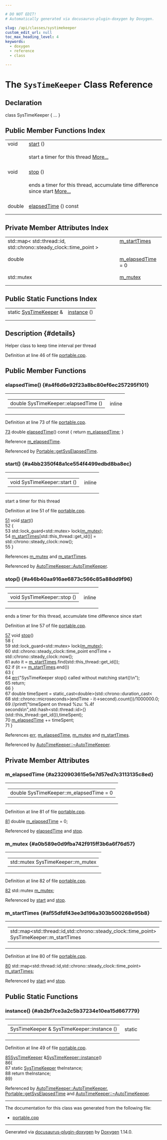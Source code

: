 ```yaml
---

# DO NOT EDIT!
# Automatically generated via docusaurus-plugin-doxygen by Doxygen.

slug: /api/classes/systimekeeper
custom_edit_url: null
toc_max_heading_level: 4
keywords:
  - doxygen
  - reference
  - class

---
```


<div class="doxyPage">

# The `SysTimeKeeper` Class Reference



## Declaration

<div class="doxyDeclaration">
class SysTimeKeeper { ... }
</div>

## Public Member Functions Index

<table class="doxyMembersIndex">

<tr class="doxyMemberIndexItem">
<td class="doxyMemberIndexItemType" align="left" valign="top">void</td>
<td class="doxyMemberIndexItemName" align="left" valign="top"><a href="#a4bb2350f48a1ce554f4499edbd8ba8ec">start</a> ()</td>
</tr>
<tr class="doxyMemberIndexDescription">
<td class="doxyMemberIndexDescriptionLeft"></td>
<td class="doxyMemberIndexDescriptionRight">
<p>start a timer for this thread <a href="#a4bb2350f48a1ce554f4499edbd8ba8ec">More...</a></p>
</td>
</tr>
<tr class="doxyMemberIndexSeparator">
<td class="doxyMemberIndexSeparator" colspan="2"></td>
</tr>

<tr class="doxyMemberIndexItem">
<td class="doxyMemberIndexItemType" align="left" valign="top">void</td>
<td class="doxyMemberIndexItemName" align="left" valign="top"><a href="#a46b40aa916ae6873c566c85a88dd9f96">stop</a> ()</td>
</tr>
<tr class="doxyMemberIndexDescription">
<td class="doxyMemberIndexDescriptionLeft"></td>
<td class="doxyMemberIndexDescriptionRight">
<p>ends a timer for this thread, accumulate time difference since start <a href="#a46b40aa916ae6873c566c85a88dd9f96">More...</a></p>
</td>
</tr>
<tr class="doxyMemberIndexSeparator">
<td class="doxyMemberIndexSeparator" colspan="2"></td>
</tr>

<tr class="doxyMemberIndexItem">
<td class="doxyMemberIndexItemType" align="left" valign="top">double</td>
<td class="doxyMemberIndexItemName" align="left" valign="top"><a href="#a4f6d6e92f23a8bc80ef6ec257295f101">elapsedTime</a> () const</td>
</tr>
<tr class="doxyMemberIndexDescription">
<td class="doxyMemberIndexDescriptionLeft"></td>
<td class="doxyMemberIndexDescriptionRight">
</td>
</tr>
<tr class="doxyMemberIndexSeparator">
<td class="doxyMemberIndexSeparator" colspan="2"></td>
</tr>

</table>

## Private Member Attributes Index

<table class="doxyMembersIndex">

<tr class="doxyMemberIndexItem">
<td class="doxyMemberIndexItemType" align="left" valign="top">std::map&lt; std::thread::id, std::chrono::steady_clock::time_point &gt;</td>
<td class="doxyMemberIndexItemName" align="left" valign="top"><a href="#af55dfdf43ee3d196a303b500268e95b8">m_startTimes</a></td>
</tr>
<tr class="doxyMemberIndexDescription">
<td class="doxyMemberIndexDescriptionLeft"></td>
<td class="doxyMemberIndexDescriptionRight">
</td>
</tr>
<tr class="doxyMemberIndexSeparator">
<td class="doxyMemberIndexSeparator" colspan="2"></td>
</tr>

<tr class="doxyMemberIndexItem">
<td class="doxyMemberIndexItemType" align="left" valign="top">double</td>
<td class="doxyMemberIndexItemName" align="left" valign="top"><a href="#a2320903615e5e7d57ed7c3113135c8ed">m_elapsedTime</a> = 0</td>
</tr>
<tr class="doxyMemberIndexDescription">
<td class="doxyMemberIndexDescriptionLeft"></td>
<td class="doxyMemberIndexDescriptionRight">
</td>
</tr>
<tr class="doxyMemberIndexSeparator">
<td class="doxyMemberIndexSeparator" colspan="2"></td>
</tr>

<tr class="doxyMemberIndexItem">
<td class="doxyMemberIndexItemType" align="left" valign="top">std::mutex</td>
<td class="doxyMemberIndexItemName" align="left" valign="top"><a href="#a0b589e0d9fba742f915ff3b6a6f76d57">m_mutex</a></td>
</tr>
<tr class="doxyMemberIndexDescription">
<td class="doxyMemberIndexDescriptionLeft"></td>
<td class="doxyMemberIndexDescriptionRight">
</td>
</tr>
<tr class="doxyMemberIndexSeparator">
<td class="doxyMemberIndexSeparator" colspan="2"></td>
</tr>

</table>

## Public Static Functions Index

<table class="doxyMembersIndex">

<tr class="doxyMemberIndexItem">
<td class="doxyMemberIndexItemType" align="left" valign="top">static <a href="/web-doxygen/docs/api/classes/systimekeeper">SysTimeKeeper</a> &amp;</td>
<td class="doxyMemberIndexItemName" align="left" valign="top"><a href="#ab2bf7ce3a2c5b37234e10ea15d667779">instance</a> ()</td>
</tr>
<tr class="doxyMemberIndexDescription">
<td class="doxyMemberIndexDescriptionLeft"></td>
<td class="doxyMemberIndexDescriptionRight">
</td>
</tr>
<tr class="doxyMemberIndexSeparator">
<td class="doxyMemberIndexSeparator" colspan="2"></td>
</tr>

</table>

## Description {#details}



<p>Helper class to keep time interval per thread</p>


<p>Definition at line 46 of file <a href="/web-doxygen/docs/api/files/src/portable-cpp">portable.cpp</a>.</p>


<div class="doxySectionDef">

## Public Member Functions

### elapsedTime() {#a4f6d6e92f23a8bc80ef6ec257295f101}

<div class="doxyMemberItem">
<div class="doxyMemberProto">
<table class="doxyMemberLabels">
<tr class="doxyMemberLabels">
<td class="doxyMemberLabelsLeft">
<table class="doxyMemberName">
<tr>
<td class="doxyMemberName">double SysTimeKeeper::elapsedTime ()</td>
</tr>
</table>
</td>
<td class="doxyMemberLabelsRight">
<span class="doxyMemberLabels">
<span class="doxyMemberLabel inline">inline</span>
</span>
</td>
</tr>
</table>
</div>
<div class="doxyMemberDoc">



<p>Definition at line 73 of file <a href="/web-doxygen/docs/api/files/src/portable-cpp">portable.cpp</a>.</p>


<div class="doxyProgramListing">

<div class="doxyCodeLine"><span class="doxyLineNumber"><a href="#a4f6d6e92f23a8bc80ef6ec257295f101">73</a></span><span class="doxyLineContent"><span class="doxyHighlight">    </span><span class="doxyHighlightKeywordType">double</span><span class="doxyHighlight"> <a href="#a4f6d6e92f23a8bc80ef6ec257295f101">elapsedTime</a>()</span><span class="doxyHighlightKeyword"> const </span><span class="doxyHighlight">{ </span><span class="doxyHighlightKeywordFlow">return</span><span class="doxyHighlight"> <a href="#a2320903615e5e7d57ed7c3113135c8ed">m_elapsedTime</a>; }</span></span></div>

</div>


<p>Reference <a href="#a2320903615e5e7d57ed7c3113135c8ed">m_elapsedTime</a>.</p>


<p>Referenced by <a href="/web-doxygen/docs/api/namespaces/portable/#a248b5a87e07edc01e5ae424b6597142f">Portable::getSysElapsedTime</a>.</p>

</div>
</div>

### start() {#a4bb2350f48a1ce554f4499edbd8ba8ec}

<div class="doxyMemberItem">
<div class="doxyMemberProto">
<table class="doxyMemberLabels">
<tr class="doxyMemberLabels">
<td class="doxyMemberLabelsLeft">
<table class="doxyMemberName">
<tr>
<td class="doxyMemberName">void SysTimeKeeper::start ()</td>
</tr>
</table>
</td>
<td class="doxyMemberLabelsRight">
<span class="doxyMemberLabels">
<span class="doxyMemberLabel inline">inline</span>
</span>
</td>
</tr>
</table>
</div>
<div class="doxyMemberDoc">

<p>start a timer for this thread</p>

<p>Definition at line 51 of file <a href="/web-doxygen/docs/api/files/src/portable-cpp">portable.cpp</a>.</p>


<div class="doxyProgramListing">

<div class="doxyCodeLine"><span class="doxyLineNumber"><a href="#a4bb2350f48a1ce554f4499edbd8ba8ec">51</a></span><span class="doxyLineContent"><span class="doxyHighlight">    </span><span class="doxyHighlightKeywordType">void</span><span class="doxyHighlight"> <a href="#a4bb2350f48a1ce554f4499edbd8ba8ec">start</a>()</span></span></div>
<div class="doxyCodeLine"><span class="doxyLineNumber">52</span><span class="doxyLineContent"><span class="doxyHighlight">    {</span></span></div>
<div class="doxyCodeLine"><span class="doxyLineNumber">53</span><span class="doxyLineContent"><span class="doxyHighlight">      std::lock_guard&lt;std::mutex&gt; lock(<a href="#a0b589e0d9fba742f915ff3b6a6f76d57">m_mutex</a>);</span></span></div>
<div class="doxyCodeLine"><span class="doxyLineNumber">54</span><span class="doxyLineContent"><span class="doxyHighlight">      <a href="#af55dfdf43ee3d196a303b500268e95b8">m_startTimes</a>[std::this_thread::get_id()] = std::chrono::steady_clock::now();</span></span></div>
<div class="doxyCodeLine"><span class="doxyLineNumber">55</span><span class="doxyLineContent"><span class="doxyHighlight">    }</span></span></div>

</div>


<p>References <a href="#a0b589e0d9fba742f915ff3b6a6f76d57">m_mutex</a> and <a href="#af55dfdf43ee3d196a303b500268e95b8">m_startTimes</a>.</p>


<p>Referenced by <a href="/web-doxygen/docs/api/classes/autotimekeeper/#a2e0744b11f3cd97a1429bda7c614d9aa">AutoTimeKeeper::AutoTimeKeeper</a>.</p>

</div>
</div>

### stop() {#a46b40aa916ae6873c566c85a88dd9f96}

<div class="doxyMemberItem">
<div class="doxyMemberProto">
<table class="doxyMemberLabels">
<tr class="doxyMemberLabels">
<td class="doxyMemberLabelsLeft">
<table class="doxyMemberName">
<tr>
<td class="doxyMemberName">void SysTimeKeeper::stop ()</td>
</tr>
</table>
</td>
<td class="doxyMemberLabelsRight">
<span class="doxyMemberLabels">
<span class="doxyMemberLabel inline">inline</span>
</span>
</td>
</tr>
</table>
</div>
<div class="doxyMemberDoc">

<p>ends a timer for this thread, accumulate time difference since start</p>

<p>Definition at line 57 of file <a href="/web-doxygen/docs/api/files/src/portable-cpp">portable.cpp</a>.</p>


<div class="doxyProgramListing">

<div class="doxyCodeLine"><span class="doxyLineNumber"><a href="#a46b40aa916ae6873c566c85a88dd9f96">57</a></span><span class="doxyLineContent"><span class="doxyHighlight">    </span><span class="doxyHighlightKeywordType">void</span><span class="doxyHighlight"> <a href="#a46b40aa916ae6873c566c85a88dd9f96">stop</a>()</span></span></div>
<div class="doxyCodeLine"><span class="doxyLineNumber">58</span><span class="doxyLineContent"><span class="doxyHighlight">    {</span></span></div>
<div class="doxyCodeLine"><span class="doxyLineNumber">59</span><span class="doxyLineContent"><span class="doxyHighlight">      std::lock_guard&lt;std::mutex&gt; lock(<a href="#a0b589e0d9fba742f915ff3b6a6f76d57">m_mutex</a>);</span></span></div>
<div class="doxyCodeLine"><span class="doxyLineNumber">60</span><span class="doxyLineContent"><span class="doxyHighlight">      std::chrono::steady_clock::time_point endTime = std::chrono::steady_clock::now();</span></span></div>
<div class="doxyCodeLine"><span class="doxyLineNumber">61</span><span class="doxyLineContent"><span class="doxyHighlight">      </span><span class="doxyHighlightKeyword">auto</span><span class="doxyHighlight"> it = <a href="#af55dfdf43ee3d196a303b500268e95b8">m_startTimes</a>.find(std::this_thread::get_id());</span></span></div>
<div class="doxyCodeLine"><span class="doxyLineNumber">62</span><span class="doxyLineContent"><span class="doxyHighlight">      </span><span class="doxyHighlightKeywordFlow">if</span><span class="doxyHighlight"> (it == <a href="#af55dfdf43ee3d196a303b500268e95b8">m_startTimes</a>.end())</span></span></div>
<div class="doxyCodeLine"><span class="doxyLineNumber">63</span><span class="doxyLineContent"><span class="doxyHighlight">      {</span></span></div>
<div class="doxyCodeLine"><span class="doxyLineNumber">64</span><span class="doxyLineContent"><span class="doxyHighlight">        <a href="/web-doxygen/docs/api/files/src/message-h/#aacd8f4b44e327860edbf38228d5918b0">err</a>(</span><span class="doxyHighlightStringLiteral">"SysTimeKeeper stop() called without matching start()\n"</span><span class="doxyHighlight">);</span></span></div>
<div class="doxyCodeLine"><span class="doxyLineNumber">65</span><span class="doxyLineContent"><span class="doxyHighlight">        </span><span class="doxyHighlightKeywordFlow">return</span><span class="doxyHighlight">;</span></span></div>
<div class="doxyCodeLine"><span class="doxyLineNumber">66</span><span class="doxyLineContent"><span class="doxyHighlight">      }</span></span></div>
<div class="doxyCodeLine"><span class="doxyLineNumber">67</span><span class="doxyLineContent"><span class="doxyHighlight">      </span><span class="doxyHighlightKeywordType">double</span><span class="doxyHighlight"> timeSpent = </span><span class="doxyHighlightKeyword">static_cast&lt;</span><span class="doxyHighlightKeywordType">double</span><span class="doxyHighlightKeyword">&gt;</span><span class="doxyHighlight">(std::chrono::duration_cast&lt;</span></span></div>
<div class="doxyCodeLine"><span class="doxyLineNumber">68</span><span class="doxyLineContent"><span class="doxyHighlight">                         std::chrono::microseconds&gt;(endTime - it-&gt;second).count())/1000000.0;</span></span></div>
<div class="doxyCodeLine"><span class="doxyLineNumber">69</span><span class="doxyLineContent"><span class="doxyHighlight">      </span><span class="doxyHighlightComment">//printf("timeSpent on thread %zu: %.4f seconds\n",std::hash&lt;std::thread::id&gt;{}(std::this_thread::get_id()),timeSpent);</span></span></div>
<div class="doxyCodeLine"><span class="doxyLineNumber">70</span><span class="doxyLineContent"><span class="doxyHighlight">      <a href="#a2320903615e5e7d57ed7c3113135c8ed">m_elapsedTime</a> += timeSpent;</span></span></div>
<div class="doxyCodeLine"><span class="doxyLineNumber">71</span><span class="doxyLineContent"><span class="doxyHighlight">    }</span></span></div>

</div>


<p>References <a href="/web-doxygen/docs/api/files/src/message-h/#aacd8f4b44e327860edbf38228d5918b0">err</a>, <a href="#a2320903615e5e7d57ed7c3113135c8ed">m_elapsedTime</a>, <a href="#a0b589e0d9fba742f915ff3b6a6f76d57">m_mutex</a> and <a href="#af55dfdf43ee3d196a303b500268e95b8">m_startTimes</a>.</p>


<p>Referenced by <a href="/web-doxygen/docs/api/classes/autotimekeeper/#a27439f74d48591cc5813ad2bb06915ff">AutoTimeKeeper::~AutoTimeKeeper</a>.</p>

</div>
</div>

</div>

<div class="doxySectionDef">

## Private Member Attributes

### m\_elapsedTime {#a2320903615e5e7d57ed7c3113135c8ed}

<div class="doxyMemberItem">
<div class="doxyMemberProto">
<table class="doxyMemberLabels">
<tr class="doxyMemberLabels">
<td class="doxyMemberLabelsLeft">
<table class="doxyMemberName">
<tr>
<td class="doxyMemberName">double SysTimeKeeper::m_elapsedTime = 0</td>
</tr>
</table>
</td>
</tr>
</table>
</div>
<div class="doxyMemberDoc">



<p>Definition at line 81 of file <a href="/web-doxygen/docs/api/files/src/portable-cpp">portable.cpp</a>.</p>


<div class="doxyProgramListing">

<div class="doxyCodeLine"><span class="doxyLineNumber"><a href="#a2320903615e5e7d57ed7c3113135c8ed">81</a></span><span class="doxyLineContent"><span class="doxyHighlight">    </span><span class="doxyHighlightKeywordType">double</span><span class="doxyHighlight"> <a href="#a2320903615e5e7d57ed7c3113135c8ed">m_elapsedTime</a> = 0;</span></span></div>

</div>


<p>Referenced by <a href="#a4f6d6e92f23a8bc80ef6ec257295f101">elapsedTime</a> and <a href="#a46b40aa916ae6873c566c85a88dd9f96">stop</a>.</p>

</div>
</div>

### m\_mutex {#a0b589e0d9fba742f915ff3b6a6f76d57}

<div class="doxyMemberItem">
<div class="doxyMemberProto">
<table class="doxyMemberLabels">
<tr class="doxyMemberLabels">
<td class="doxyMemberLabelsLeft">
<table class="doxyMemberName">
<tr>
<td class="doxyMemberName">std::mutex SysTimeKeeper::m_mutex</td>
</tr>
</table>
</td>
</tr>
</table>
</div>
<div class="doxyMemberDoc">



<p>Definition at line 82 of file <a href="/web-doxygen/docs/api/files/src/portable-cpp">portable.cpp</a>.</p>


<div class="doxyProgramListing">

<div class="doxyCodeLine"><span class="doxyLineNumber"><a href="#a0b589e0d9fba742f915ff3b6a6f76d57">82</a></span><span class="doxyLineContent"><span class="doxyHighlight">    std::mutex <a href="#a0b589e0d9fba742f915ff3b6a6f76d57">m_mutex</a>;</span></span></div>

</div>


<p>Referenced by <a href="#a4bb2350f48a1ce554f4499edbd8ba8ec">start</a> and <a href="#a46b40aa916ae6873c566c85a88dd9f96">stop</a>.</p>

</div>
</div>

### m\_startTimes {#af55dfdf43ee3d196a303b500268e95b8}

<div class="doxyMemberItem">
<div class="doxyMemberProto">
<table class="doxyMemberLabels">
<tr class="doxyMemberLabels">
<td class="doxyMemberLabelsLeft">
<table class="doxyMemberName">
<tr>
<td class="doxyMemberName">std::map&lt;std::thread::id,std::chrono::steady_clock::time_point&gt; SysTimeKeeper::m_startTimes</td>
</tr>
</table>
</td>
</tr>
</table>
</div>
<div class="doxyMemberDoc">



<p>Definition at line 80 of file <a href="/web-doxygen/docs/api/files/src/portable-cpp">portable.cpp</a>.</p>


<div class="doxyProgramListing">

<div class="doxyCodeLine"><span class="doxyLineNumber"><a href="#af55dfdf43ee3d196a303b500268e95b8">80</a></span><span class="doxyLineContent"><span class="doxyHighlight">    std::map&lt;std::thread::id,std::chrono::steady_clock::time_point&gt; <a href="#af55dfdf43ee3d196a303b500268e95b8">m_startTimes</a>;</span></span></div>

</div>


<p>Referenced by <a href="#a4bb2350f48a1ce554f4499edbd8ba8ec">start</a> and <a href="#a46b40aa916ae6873c566c85a88dd9f96">stop</a>.</p>

</div>
</div>

</div>

<div class="doxySectionDef">

## Public Static Functions

### instance() {#ab2bf7ce3a2c5b37234e10ea15d667779}

<div class="doxyMemberItem">
<div class="doxyMemberProto">
<table class="doxyMemberLabels">
<tr class="doxyMemberLabels">
<td class="doxyMemberLabelsLeft">
<table class="doxyMemberName">
<tr>
<td class="doxyMemberName">SysTimeKeeper &amp; SysTimeKeeper::instance ()</td>
</tr>
</table>
</td>
<td class="doxyMemberLabelsRight">
<span class="doxyMemberLabels">
<span class="doxyMemberLabel static">static</span>
</span>
</td>
</tr>
</table>
</div>
<div class="doxyMemberDoc">



<p>Definition at line 49 of file <a href="/web-doxygen/docs/api/files/src/portable-cpp">portable.cpp</a>.</p>


<div class="doxyProgramListing">

<div class="doxyCodeLine"><span class="doxyLineNumber"><a href="#ab2bf7ce3a2c5b37234e10ea15d667779">85</a></span><span class="doxyLineContent"><span class="doxyHighlight"><a href="/web-doxygen/docs/api/classes/systimekeeper">SysTimeKeeper</a> &amp;<a href="#ab2bf7ce3a2c5b37234e10ea15d667779">SysTimeKeeper::instance</a>()</span></span></div>
<div class="doxyCodeLine"><span class="doxyLineNumber">86</span><span class="doxyLineContent"><span class="doxyHighlight">{</span></span></div>
<div class="doxyCodeLine"><span class="doxyLineNumber">87</span><span class="doxyLineContent"><span class="doxyHighlight">  </span><span class="doxyHighlightKeyword">static</span><span class="doxyHighlight"> <a href="/web-doxygen/docs/api/classes/systimekeeper">SysTimeKeeper</a> theInstance;</span></span></div>
<div class="doxyCodeLine"><span class="doxyLineNumber">88</span><span class="doxyLineContent"><span class="doxyHighlight">  </span><span class="doxyHighlightKeywordFlow">return</span><span class="doxyHighlight"> theInstance;</span></span></div>
<div class="doxyCodeLine"><span class="doxyLineNumber">89</span><span class="doxyLineContent"><span class="doxyHighlight">}</span></span></div>

</div>


<p>Referenced by <a href="/web-doxygen/docs/api/classes/autotimekeeper/#a2e0744b11f3cd97a1429bda7c614d9aa">AutoTimeKeeper::AutoTimeKeeper</a>, <a href="/web-doxygen/docs/api/namespaces/portable/#a248b5a87e07edc01e5ae424b6597142f">Portable::getSysElapsedTime</a> and <a href="/web-doxygen/docs/api/classes/autotimekeeper/#a27439f74d48591cc5813ad2bb06915ff">AutoTimeKeeper::~AutoTimeKeeper</a>.</p>

</div>
</div>

</div>

<hr/>

The documentation for this class was generated from the following file:

<ul>
<li><a href="/web-doxygen/docs/api/files/src/portable-cpp">portable.cpp</a></li>
</ul>

<hr/>

<p class="doxyGeneratedBy">Generated via <a href="https://github.com/xpack/docusaurus-plugin-doxygen">docusaurus-plugin-doxygen</a> by <a href="https://www.doxygen.nl">Doxygen</a> 1.14.0.</p>

</div>
